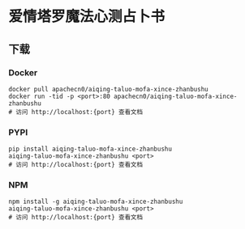 # 爱情塔罗魔法心测占卜书

## 下载

### Docker

```
docker pull apachecn0/aiqing-taluo-mofa-xince-zhanbushu
docker run -tid -p <port>:80 apachecn0/aiqing-taluo-mofa-xince-zhanbushu
# 访问 http://localhost:{port} 查看文档
```

### PYPI

```
pip install aiqing-taluo-mofa-xince-zhanbushu
aiqing-taluo-mofa-xince-zhanbushu <port>
# 访问 http://localhost:{port} 查看文档
```

### NPM

```
npm install -g aiqing-taluo-mofa-xince-zhanbushu
aiqing-taluo-mofa-xince-zhanbushu <port>
# 访问 http://localhost:{port} 查看文档
```